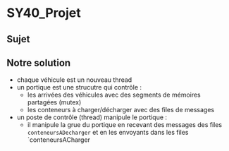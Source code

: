 # SY40_Projet
## Sujet

## Notre solution
- chaque véhicule est un nouveau thread
- un portique est une strucutre qui contrôle :
    - les arrivées des véhicules avec des segments de mémoires partagées (mutex)
    - les conteneurs à charger/décharger avec des files de messages
- un poste de contrôle (thread) manipule le portique : 
    - il manipule la grue du portique en recevant des messages des files `conteneursADecharger` et en les envoyants dans les files `conteneursACharger